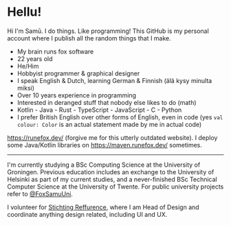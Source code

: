 # Hellu!

Hi I'm Samū. I do things. Like programming! This GitHub is my personal account where I publish all the random things that I make.

- My brain runs fox software
- 22 years old
- He/Him
- Hobbyist programmer & graphical designer
- I speak English & Dutch, learning German & Finnish (älä kysy minulta miksi)
- Over 10 years experience in programming
- Interested in deranged stuff that nobody else likes to do (math)
- Kotlin - Java - Rust - TypeScript - JavaScript - C - Python
- I prefer British English over other forms of English, even in code (yes `val colour: Color` is an actual statement made by me in actual code)

https://runefox.dev/ (forgive me for this utterly outdated website).
I deploy some Java/Kotlin libraries on https://maven.runefox.dev/ sometimes.

***

I'm currently studying a BSc Computing Science at the University of Groningen. Previous education includes an exchange to the University of Helsinki as part of my current studies, and a never-finished BSc Technical Computer Science at the University of Twente. For public university projects refer to [@FoxSamuUni](https://github.com/FoxSamuUni).

I volunteer for [Stichting Reffurence](https://reffurence.com/about), where I am Head of Design and coordinate anything design related, including UI and UX.

